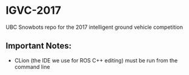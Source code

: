# IGVC-2017
UBC Snowbots repo for the 2017 intelligent ground vehicle competition

## Important Notes:
- CLion (the IDE we use for ROS C++ editing) must be run from the command line
